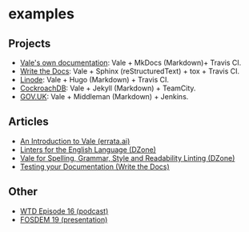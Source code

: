 # examples

## Projects

* [Vale's own documentation](https://github.com/errata-ai/vale/tree/master/docs): Vale + MkDocs \(Markdown\)+ Travis CI.
* [Write the Docs](https://github.com/writethedocs/www): Vale + Sphinx \(reStructuredText\) + tox + Travis CI.
* [Linode](https://github.com/linode/docs): Vale + Hugo \(Markdown\) + Travis CI.
* [CockroachDB](https://github.com/cockroachdb/docs): Vale + Jekyll \(Markdown\) + TeamCity.
* [GOV.UK](https://github.com/alphagov/govuk-developer-docs): Vale + Middleman \(Markdown\) + Jenkins.

## Articles

* [An Introduction to Vale \(errata.ai\)](https://medium.com/@errata.ai/introducing-vale-an-nlp-powered-linter-for-prose-63c4de31be00)
* [Linters for the English Language \(DZone\)](https://dzone.com/articles/lint-lint-and-away-linters-for-the-english-languag)
* [Vale for Spelling, Grammar, Style and Readability Linting \(DZone\)](https://dzone.com/articles/vale-for-spelling-grammar-style-and-readability-li)
* [Testing your Documentation \(Write the Docs\)](http://www.writethedocs.org/guide/tools/testing/#vale)

## Other

* [WTD Episode 16 \(podcast\)](https://podcast.writethedocs.org/2018/09/05/linters-templates-starting-out/)
* [FOSDEM 19 \(presentation\)](http://bofh.nikhef.nl/events/FOSDEM/2019/UD2.119/testautomated.mp4)

